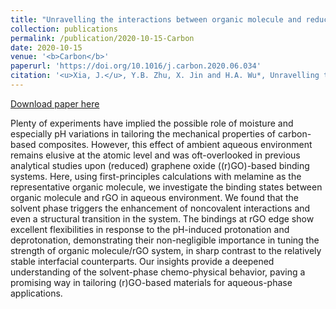 ```yaml
---
title: "Unravelling the interactions between organic molecule and reduced graphene oxide in aqueous environment"
collection: publications
permalink: /publication/2020-10-15-Carbon
date: 2020-10-15
venue: '<b>Carbon</b>'
paperurl: 'https://doi.org/10.1016/j.carbon.2020.06.034'
citation: '<u>Xia, J.</u>, Y.B. Zhu, X. Jin and H.A. Wu*, Unravelling the interactions between organic molecules and reduced graphene oxide in an aqueous environment. <i>Carbon</i>, 2020, 167: 345–350.'
---
```


<a href='https://doi.org/10.1016/j.carbon.2020.06.034'>Download paper here</a>

Plenty of experiments have implied the possible role of moisture and especially pH variations in tailoring the mechanical properties of carbon-based composites. However, this effect of ambient aqueous environment remains elusive at the atomic level and was oft-overlooked in previous analytical studies upon (reduced) graphene oxide ((r)GO)-based binding systems. Here, using first-principles calculations with melamine as the representative organic molecule, we investigate the binding states between organic molecule and rGO in aqueous environment. We found that the solvent phase triggers the enhancement of noncovalent interactions and even a structural transition in the system. The bindings at rGO edge show excellent flexibilities in response to the pH-induced protonation and deprotonation, demonstrating their non-negligible importance in tuning the strength of organic molecule/rGO system, in sharp contrast to the relatively stable interfacial counterparts. Our insights provide a deepened understanding of the solvent-phase chemo-physical behavior, paving a promising way in tailoring (r)GO-based materials for aqueous-phase applications.
